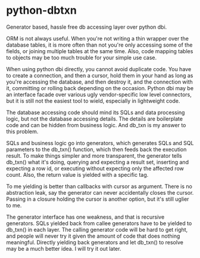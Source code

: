 python-dbtxn
============

Generator based, hassle free db accessing layer over python dbi.

ORM is not always useful. When you're not writing a thin wrapper over the database tables, it is more often than not you're only accessing some of the fields, or joining multiple tables at the same time. Also, code mapping tables to objects may be too much trouble for your simple use case.

When using python dbi directly, you cannot avoid duplicate code. You have to create a connection, and then a cursor, hold them in your hand as long as you're accessing the database, and then destroy it, and the connection with it, committing or rolling back depending on the occasion. Python dbi may be an interface facade over various ugly vendor-specific low level connectors, but it is still not the easiest tool to wield, especially in lightweight code. 

The database accessing code should mind its SQLs and data processing logic, but not the database accessing details. The details are boilerplate code and can be hidden from business logic. And db_txn is my answer to this problem.

SQLs and business logic go into generators, which generates SQLs and SQL parameters to the db_txn() function, which then feeds back the execution result. To make things simpler and more transparent, the generator tells db_txn() what it's doing, querying and expecting a result set, inserting and expecting a row id, or executing without expecting only the affected row count. Also, the return value is yielded with a specific tag.

To me yielding is better than callbacks with cursor as argument. There is no abstraction leak, say the generator can never accidentally closes the cursor. Passing in a closure holding the cursor is another option, but it's still uglier to me.

The generator interface has one weakness, and that is recursive generators. SQLs yielded back from callee generators have to be yielded to db_txn() in each layer. The calling generator code will be hard to get right, and people will never try it given the amount of code that does nothing meaningful. Directly yielding back generators and let db_txn() to resolve may be a much better idea. I will try it out later.

